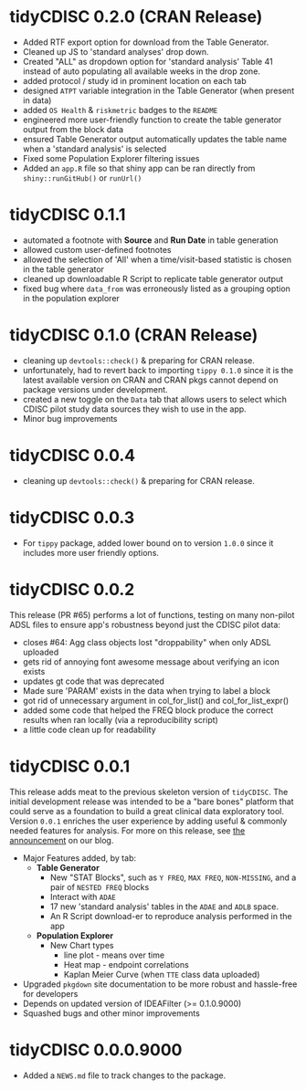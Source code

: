 
# tidyCDISC 0.2.0 (CRAN Release)

* Added RTF export option for download from the Table Generator.
* Cleaned up JS to 'standard analyses' drop down.
* Created "ALL" as dropdown option for 'standard analysis' Table 41 instead of auto populating all available weeks in the drop zone.
* added protocol / study id in prominent location on each tab
* designed `ATPT` variable integration in the Table Generator (when present in data)
* added `OS Health` & `riskmetric` badges to the `README`
* engineered more user-friendly function to create the table generator output from the block data 
* ensured Table Generator output automatically updates the table name when a 'standard analysis' is selected
* Fixed some Population Explorer filtering issues
* Added an `app.R` file so that shiny app can be ran directly from `shiny::runGitHub()` or `runUrl()`


# tidyCDISC 0.1.1

* automated a footnote with **Source** and **Run Date** in table generation
* allowed custom user-defined footnotes
* allowed the selection of 'All' when a time/visit-based statistic is chosen in the table generator
* cleaned up downloadable R Script to replicate table generator output
* fixed bug where `data_from` was erroneously listed as a grouping option in the population explorer


# tidyCDISC 0.1.0 (CRAN Release)
* cleaning up `devtools::check()` & preparing for CRAN release.
* unfortunately, had to revert back to importing `tippy 0.1.0` since it is the latest available version on CRAN and CRAN pkgs cannot depend on package versions under development.
* created a new toggle on the `Data` tab that allows users to select which CDISC pilot study data sources they wish to use in the app.
* Minor bug improvements

# tidyCDISC 0.0.4 
* cleaning up `devtools::check()` & preparing for CRAN release.

# tidyCDISC 0.0.3

* For `tippy` package, added lower bound on to version `1.0.0` since it includes more user friendly options.

# tidyCDISC 0.0.2

This release (PR #65) performs a lot of functions, testing on many non-pilot ADSL files to ensure app's robustness beyond just the CDISC pilot data:

* closes #64: Agg class objects lost "droppability" when only ADSL uploaded
* gets rid of annoying font awesome message about verifying an icon exists
* updates gt code that was deprecated
* Made sure 'PARAM' exists in the data when trying to label a block
* got rid of unnecessary argument in col_for_list() and col_for_list_expr()
* added some code that helped the FREQ block produce the correct results when ran locally (via a reproducibility script)
* a little code clean up for readability

# tidyCDISC 0.0.1

This release adds meat to the previous skeleton version of `tidyCDISC`. The initial development release was intended to be a "bare bones" platform that could serve as a foundation to build a great clinical data exploratory tool. Version `0.0.1` enriches the user experience by adding useful & commonly needed features for analysis. For more on this release, see [the announcement](https://biogen-inc.github.io/tidyCDISC/articles/Blog.html#announcing-tidycdisc-0-0-1-1) on our blog.


* Major Features added, by tab:
  * **Table Generator**
    * New "STAT Blocks", such as `Y FREQ`, `MAX FREQ`, `NON-MISSING`, and a pair of `NESTED FREQ` blocks
    * Interact with `ADAE`
    * 17 new 'standard analysis' tables in the `ADAE` and `ADLB` space.
    * An R Script download-er to reproduce analysis performed in the app
  * **Population Explorer**
    * New Chart types
      * line plot - means over time
      * Heat map - endpoint correlations
      * Kaplan Meier Curve (when `TTE` class data uploaded)
* Upgraded `pkgdown` site documentation to be more robust and hassle-free for developers
* Depends on updated version of IDEAFilter (>= 0.1.0.9000)
* Squashed bugs and other minor improvements

# tidyCDISC 0.0.0.9000

* Added a `NEWS.md` file to track changes to the package.
